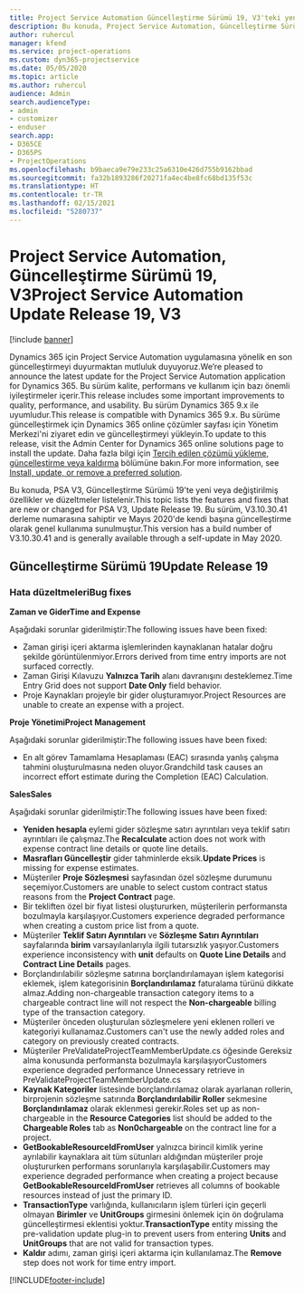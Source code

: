 ```yaml
---
title: Project Service Automation Güncelleştirme Sürümü 19, V3'teki yenilikler veya değişiklikler
description: Bu konuda, Project Service Automation, Güncelleştirme Sürümü 19, V3'teki özellikler ve düzeltmeler listelenir.
author: ruhercul
manager: kfend
ms.service: project-operations
ms.custom: dyn365-projectservice
ms.date: 05/05/2020
ms.topic: article
ms.author: ruhercul
audience: Admin
search.audienceType:
- admin
- customizer
- enduser
search.app:
- D365CE
- D365PS
- ProjectOperations
ms.openlocfilehash: b9baeca9e79e233c25a6310e426d755b9162bbad
ms.sourcegitcommit: fa32b1893286f20271fa4ec4be8fc68bd135f53c
ms.translationtype: HT
ms.contentlocale: tr-TR
ms.lasthandoff: 02/15/2021
ms.locfileid: "5280737"
---
```

# <a name="project-service-automation-update-release-19-v3"></a><span data-ttu-id="b7f12-103">Project Service Automation, Güncelleştirme Sürümü 19, V3</span><span class="sxs-lookup"><span data-stu-id="b7f12-103">Project Service Automation Update Release 19, V3</span></span>

[!include [banner](../includes/psa-now-project-operations.md)]

<span data-ttu-id="b7f12-104">Dynamics 365 için Project Service Automation uygulamasına yönelik en son güncelleştirmeyi duyurmaktan mutluluk duyuyoruz.</span><span class="sxs-lookup"><span data-stu-id="b7f12-104">We’re pleased to announce the latest update for the Project Service Automation application for Dynamics 365.</span></span> <span data-ttu-id="b7f12-105">Bu sürüm kalite, performans ve kullanım için bazı önemli iyileştirmeler içerir.</span><span class="sxs-lookup"><span data-stu-id="b7f12-105">This release includes some important improvements to quality, performance, and usability.</span></span> <span data-ttu-id="b7f12-106">Bu sürüm Dynamics 365 9.x ile uyumludur.</span><span class="sxs-lookup"><span data-stu-id="b7f12-106">This release is compatible with Dynamics 365 9.x.</span></span> <span data-ttu-id="b7f12-107">Bu sürüme güncelleştirmek için Dynamics 365 online çözümler sayfası için Yönetim Merkezi'ni ziyaret edin ve güncelleştirmeyi yükleyin.</span><span class="sxs-lookup"><span data-stu-id="b7f12-107">To update to this release, visit the Admin Center for Dynamics 365 online solutions page to install the update.</span></span> <span data-ttu-id="b7f12-108">Daha fazla bilgi için [Tercih edilen çözümü yükleme, güncelleştirme veya kaldırma](https://docs.microsoft.com/power-platform/admin/install-remove-preferred-solution) bölümüne bakın.</span><span class="sxs-lookup"><span data-stu-id="b7f12-108">For more information, see [Install, update, or remove a preferred solution](https://docs.microsoft.com/power-platform/admin/install-remove-preferred-solution).</span></span>

<span data-ttu-id="b7f12-109">Bu konuda, PSA V3, Güncelleştirme Sürümü 19'te yeni veya değiştirilmiş özellikler ve düzeltmeler listelenir.</span><span class="sxs-lookup"><span data-stu-id="b7f12-109">This topic lists the features and fixes that are new or changed for PSA V3, Update Release 19.</span></span> <span data-ttu-id="b7f12-110">Bu sürüm, V3.10.30.41 derleme numarasına sahiptir ve Mayıs 2020'de kendi başına güncelleştirme olarak genel kullanıma sunulmuştur.</span><span class="sxs-lookup"><span data-stu-id="b7f12-110">This version has a build number of V3.10.30.41 and is generally available through a self-update in May 2020.</span></span>

## <a name="update-release-19"></a><span data-ttu-id="b7f12-111">Güncelleştirme Sürümü 19</span><span class="sxs-lookup"><span data-stu-id="b7f12-111">Update Release 19</span></span>

### <a name="bug-fixes"></a><span data-ttu-id="b7f12-112">Hata düzeltmeleri</span><span class="sxs-lookup"><span data-stu-id="b7f12-112">Bug fixes</span></span>

<span data-ttu-id="b7f12-113">**Zaman ve Gider**</span><span class="sxs-lookup"><span data-stu-id="b7f12-113">**Time and Expense**</span></span>

<span data-ttu-id="b7f12-114">Aşağıdaki sorunlar giderilmiştir:</span><span class="sxs-lookup"><span data-stu-id="b7f12-114">The following issues have been fixed:</span></span> 

- <span data-ttu-id="b7f12-115">Zaman girişi içeri aktarma işlemlerinden kaynaklanan hatalar doğru şekilde görüntülenmiyor.</span><span class="sxs-lookup"><span data-stu-id="b7f12-115">Errors derived from time entry imports are not surfaced correctly.</span></span>
- <span data-ttu-id="b7f12-116">Zaman Girişi Kılavuzu **Yalnızca Tarih** alanı davranışını desteklemez.</span><span class="sxs-lookup"><span data-stu-id="b7f12-116">Time Entry Grid does not support **Date Only** field behavior.</span></span>
- <span data-ttu-id="b7f12-117">Proje Kaynakları projeyle bir gider oluşturamıyor.</span><span class="sxs-lookup"><span data-stu-id="b7f12-117">Project Resources are unable to create an expense with a project.</span></span>

<span data-ttu-id="b7f12-118">**Proje Yönetimi**</span><span class="sxs-lookup"><span data-stu-id="b7f12-118">**Project Management**</span></span>

<span data-ttu-id="b7f12-119">Aşağıdaki sorunlar giderilmiştir:</span><span class="sxs-lookup"><span data-stu-id="b7f12-119">The following issues have been fixed:</span></span> 

-  <span data-ttu-id="b7f12-120">En alt görev Tamamlama Hesaplaması (EAC) sırasında yanlış çalışma tahmini oluşturulmasına neden oluyor.</span><span class="sxs-lookup"><span data-stu-id="b7f12-120">Grandchild task causes an incorrect effort estimate during the Completion (EAC) Calculation.</span></span>

<span data-ttu-id="b7f12-121">**Sales**</span><span class="sxs-lookup"><span data-stu-id="b7f12-121">**Sales**</span></span>

<span data-ttu-id="b7f12-122">Aşağıdaki sorunlar giderilmiştir:</span><span class="sxs-lookup"><span data-stu-id="b7f12-122">The following issues have been fixed:</span></span> 

- <span data-ttu-id="b7f12-123">**Yeniden hesapla** eylemi gider sözleşme satırı ayrıntıları veya teklif satırı ayrıntıları ile çalışmaz.</span><span class="sxs-lookup"><span data-stu-id="b7f12-123">The **Recalculate** action does not work with expense contract line details or quote line details.</span></span>
- <span data-ttu-id="b7f12-124">**Masrafları Güncelleştir** gider tahminlerde eksik.</span><span class="sxs-lookup"><span data-stu-id="b7f12-124">**Update Prices** is missing for expense estimates.</span></span>
-  <span data-ttu-id="b7f12-125">Müşteriler **Proje Sözleşmesi** sayfasından özel sözleşme durumunu seçemiyor.</span><span class="sxs-lookup"><span data-stu-id="b7f12-125">Customers are unable to select custom contract status reasons from the **Project Contract** page.</span></span>
- <span data-ttu-id="b7f12-126">Bir tekliften özel bir fiyat listesi oluştururken, müşterilerin performansta bozulmayla karşılaşıyor.</span><span class="sxs-lookup"><span data-stu-id="b7f12-126">Customers experience degraded performance when creating a custom price list from a quote.</span></span>
- <span data-ttu-id="b7f12-127">Müşteriler **Teklif Satırı Ayrıntıları** ve **Sözleşme Satırı Ayrıntıları** sayfalarında **birim** varsayılanlarıyla ilgili tutarsızlık yaşıyor.</span><span class="sxs-lookup"><span data-stu-id="b7f12-127">Customers experience inconsistency with **unit** defaults on **Quote Line Details** and **Contract Line Details** pages.</span></span>
- <span data-ttu-id="b7f12-128">Borçlandırılabilir sözleşme satırına borçlandırılamayan işlem kategorisi eklemek, işlem kategorisinin **Borçlandırılamaz** faturalama türünü dikkate almaz.</span><span class="sxs-lookup"><span data-stu-id="b7f12-128">Adding non-chargeable transaction category items to a chargeable contract line will not respect the **Non-chargeable** billing type of the transaction category.</span></span>
- <span data-ttu-id="b7f12-129">Müşteriler önceden oluşturulan sözleşmelere yeni eklenen rolleri ve kategoriyi kullanamaz.</span><span class="sxs-lookup"><span data-stu-id="b7f12-129">Customers can't use the newly added roles and category on previously created contracts.</span></span>
- <span data-ttu-id="b7f12-130">Müşteriler PreValidateProjectTeamMemberUpdate.cs öğesinde Gereksiz alma konusunda performansta bozulmayla karşılaşıyor</span><span class="sxs-lookup"><span data-stu-id="b7f12-130">Customers experience degraded performance Unnecessary retrieve in PreValidateProjectTeamMemberUpdate.cs</span></span>
- <span data-ttu-id="b7f12-131">**Kaynak Kategoriler** listesinde borçlandırılamaz olarak ayarlanan rollerin, birprojenin sözleşme satırında **Borçlandırılabilir Roller** sekmesine **Borçlandırılamaz** olarak eklenmesi gerekir.</span><span class="sxs-lookup"><span data-stu-id="b7f12-131">Roles set up as non-chargeable in the **Resource Categories** list should be added to the **Chargeable Roles** tab as **Non0chargeable** on the contract line for a project.</span></span>
- <span data-ttu-id="b7f12-132">**GetBookableResourceIdFromUser** yalnızca birincil kimlik yerine ayrılabilir kaynaklara ait tüm sütunları aldığından müşteriler proje oluştururken performans sorunlarıyla karşılaşabilir.</span><span class="sxs-lookup"><span data-stu-id="b7f12-132">Customers may experience degraded performance when creating a project because **GetBookableResourceIdFromUser** retrieves all columns of bookable resources instead of just the primary ID.</span></span>
- <span data-ttu-id="b7f12-133">**TransactionType** varlığında, kullanıcıların işlem türleri için geçerli olmayan **Birimler** ve **UnitGroups** girmesini önlemek için ön doğrulama güncelleştirmesi eklentisi yoktur.</span><span class="sxs-lookup"><span data-stu-id="b7f12-133">**TransactionType** entity missing the pre-validation update plug-in to prevent users from entering **Units** and **UnitGroups** that are not valid for transaction types.</span></span>
- <span data-ttu-id="b7f12-134">**Kaldır** adımı, zaman girişi içeri aktarma için kullanılamaz.</span><span class="sxs-lookup"><span data-stu-id="b7f12-134">The **Remove** step does not work for time entry import.</span></span>


[!INCLUDE[footer-include](../includes/footer-banner.md)]